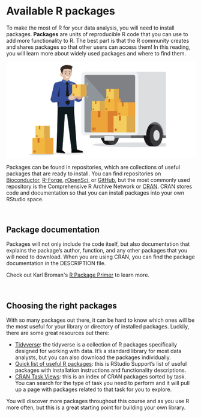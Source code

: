 # Available R packages

To make the most of R for your data analysis, you will need to install packages. **Packages** are units of reproducible R code that you can use to add more functionality to R. The best part is that the R community creates and shares packages so that other users can access them! In this reading, you will learn more about widely used packages and where to find them. 

![img](img/R3.png)

Packages can be found in repositories, which are collections of useful packages that are ready to install. You can find repositories on [Bioconductor](http://bioconductor.org/), [R-Forge](https://r-forge.r-project.org/), [rOpenSci](https://ropensci.org/), or [GitHub](https://github.com/), but the most commonly used repository is the Comprehensive R Archive Network or [CRAN](https://cran.r-project.org/). CRAN stores code and documentation so that you can install packages into your own RStudio space. 

&nbsp;

## Package documentation 

Packages will not only include the code itself, but also documentation that explains the package’s author, function, and any other packages that you will need to download. When you are using CRAN, you can find the package documentation in the DESCRIPTION file. 

Check out Karl Broman's [R Package Primer](https://kbroman.org/pkg_primer/) to learn more.

&nbsp;

## Choosing the right packages
With so many packages out there, it can be hard to know which ones will be the most useful for your library or directory of installed packages. Luckily, there are some great resources out there:

* [Tidyverse](https://www.tidyverse.org/): the tidyverse is a collection of R packages specifically designed for working with data. It’s a standard library for most data analysts, but you can also download the packages individually. 
* [Quick list of useful R packages](https://support.rstudio.com/hc/en-us/articles/201057987-Quick-list-of-useful-R-packages): this is RStudio Support’s list of useful packages with installation instructions and functionality descriptions. 
* [CRAN Task Views](https://cran.r-project.org/web/views/): this is an index of CRAN packages sorted by task. You can search for the type of task you need to perform and it will pull up a page with packages related to that task for you to explore.  

You will discover more packages throughout this course and as you use R more often, but this is a great starting point for building your own library. 
